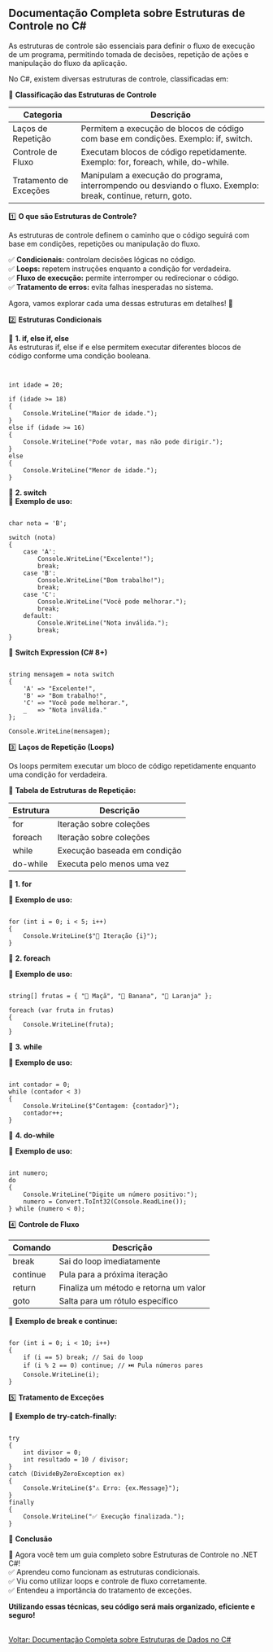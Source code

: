 ## Documentação Completa sobre Estruturas de Controle no C#

As estruturas de controle são essenciais para definir o fluxo de execução de um programa, permitindo tomada de decisões, repetição de ações e manipulação do fluxo da aplicação.

No C#, existem diversas estruturas de controle, classificadas em:<br/>

📌 **Classificação das Estruturas de Controle**<br />

| Categoria              | Descrição                                                                                                     |
|------------------------|---------------------------------------------------------------------------------------------------------------|
| Laços de Repetição     | Permitem a execução de blocos de código com base em condições. Exemplo: if, switch.                           |
| Controle de Fluxo      | Executam blocos de código repetidamente. Exemplo: for, foreach, while, do-while.                              |
| Tratamento de Exceções | Manipulam a execução do programa, interrompendo ou desviando o fluxo. Exemplo: break, continue, return, goto. |

1️⃣ **O que são Estruturas de Controle?**<br />

As estruturas de controle definem o caminho que o código seguirá com base em condições, repetições ou manipulação do fluxo.<br />

✅ **Condicionais:** controlam decisões lógicas no código.<br />
✅ **Loops:** repetem instruções enquanto a condição for verdadeira.<br />
✅ **Fluxo de execução:** permite interromper ou redirecionar o código.<br />
✅ **Tratamento de erros:** evita falhas inesperadas no sistema.<br />

Agora, vamos explorar cada uma dessas estruturas em detalhes! 🚀<br />

2️⃣ **Estruturas Condicionais** <br />

🔹 **1. if, else if, else**<br />
As estruturas if, else if e else permitem executar diferentes blocos de código conforme uma condição booleana.<br />

```


int idade = 20;

if (idade >= 18)
{
    Console.WriteLine("Maior de idade.");
}
else if (idade >= 16)
{
    Console.WriteLine("Pode votar, mas não pode dirigir.");
}
else
{
    Console.WriteLine("Menor de idade.");
}

```


🔹 **2. switch**<br />
📌 **Exemplo de uso:** <br />

```

char nota = 'B';

switch (nota)
{
    case 'A':
        Console.WriteLine("Excelente!");
        break;
    case 'B':
        Console.WriteLine("Bom trabalho!");
        break;
    case 'C':
        Console.WriteLine("Você pode melhorar.");
        break;
    default:
        Console.WriteLine("Nota inválida.");
        break;
}

```

📌 **Switch Expression (C# 8+)**

```

string mensagem = nota switch
{
    'A' => "Excelente!",
    'B' => "Bom trabalho!",
    'C' => "Você pode melhorar.",
    _   => "Nota inválida."
};

Console.WriteLine(mensagem);

```


3️⃣ **Laços de Repetição (Loops)** <br />

Os loops permitem executar um bloco de código repetidamente enquanto uma condição for verdadeira.<br />

📌 **Tabela de Estruturas de Repetição:** <br />

| Estrutura              | Descrição                                                                                                     |
|------------------------|---------------------------------------------------------------------------------------------------------------|
| for                    | Iteração sobre coleções                                                                                       |
| foreach                | Iteração sobre coleções                                                                                       |
| while                  | Execução baseada em condição                                                                                  |
| do-while               | Executa pelo menos uma vez                                                                                    |

**🔹 1. for**<br />

📌 **Exemplo de uso:**

````

for (int i = 0; i < 5; i++)
{
    Console.WriteLine($"🔄 Iteração {i}");
}

````

🔹 **2. foreach**<br />

📌 **Exemplo de uso:**

```

string[] frutas = { "🍎 Maçã", "🍌 Banana", "🍊 Laranja" };

foreach (var fruta in frutas)
{
    Console.WriteLine(fruta);
}

```

🔹 **3. while**<br />

📌 **Exemplo de uso:**<br />

````

int contador = 0;
while (contador < 3)
{
    Console.WriteLine($"Contagem: {contador}");
    contador++;
}

````

🔹 **4. do-while**<br />

📌 **Exemplo de uso:**<br />

````

int numero;
do
{
    Console.WriteLine("Digite um número positivo:");
    numero = Convert.ToInt32(Console.ReadLine());
} while (numero < 0);

````

4️⃣ **Controle de Fluxo**<br />

| Comando                | Descrição                                                                                                     |
|------------------------|---------------------------------------------------------------------------------------------------------------|
| break                  | Sai do loop imediatamente                                                                                     |
| continue               | Pula para a próxima iteração                                                                                  |
| return                 | Finaliza um método e retorna um valor                                                                         |
| goto                   | Salta para um rótulo específico                                                                               |

📌 **Exemplo de break e continue:** <br />

```

for (int i = 0; i < 10; i++)
{
    if (i == 5) break; // Sai do loop
    if (i % 2 == 0) continue; // ⏭️ Pula números pares
    Console.WriteLine(i);
}

```

5️⃣ **Tratamento de Exceções** <br />

📌 **Exemplo de try-catch-finally:**<br />

```

try
{
    int divisor = 0;
    int resultado = 10 / divisor;
}
catch (DivideByZeroException ex)
{
    Console.WriteLine($"⚠️ Erro: {ex.Message}");
}
finally
{
    Console.WriteLine("✅ Execução finalizada.");
}

```

🎯 **Conclusão**

🚀 Agora você tem um guia completo sobre Estruturas de Controle no .NET C#!<br />
✅ Aprendeu como funcionam as estruturas condicionais.<br />
✅ Viu como utilizar loops e controle de fluxo corretamente.<br />
✅ Entendeu a importância do tratamento de exceções.<br />

**Utilizando essas técnicas, seu código será mais organizado, eficiente e seguro!**

<br/>
<div style="display: flex; justify-content: space-between;">  
   <a href="data-structure.md">Voltar: Documentação Completa sobre Estruturas de Dados no C#</a>  
</div>





